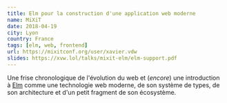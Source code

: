 ```yaml
---
title: Elm pour la construction d'une application web moderne
name: MiXiT
date: 2018-04-19
city: Lyon
country: France
tags: [elm, web, frontend]
url: https://mixitconf.org/user/xavier.vdw
slides: https://xvw.lol/talks/mixit-elm/elm-support.pdf
---
```


Une frise chronologique de l'évolution du web et (_encore_) une
introduction à [Elm](https://elm-lang.org/) comme une technologie web
moderne, de son système de types, de son architecture et d'un petit
fragment de son écosystème.
